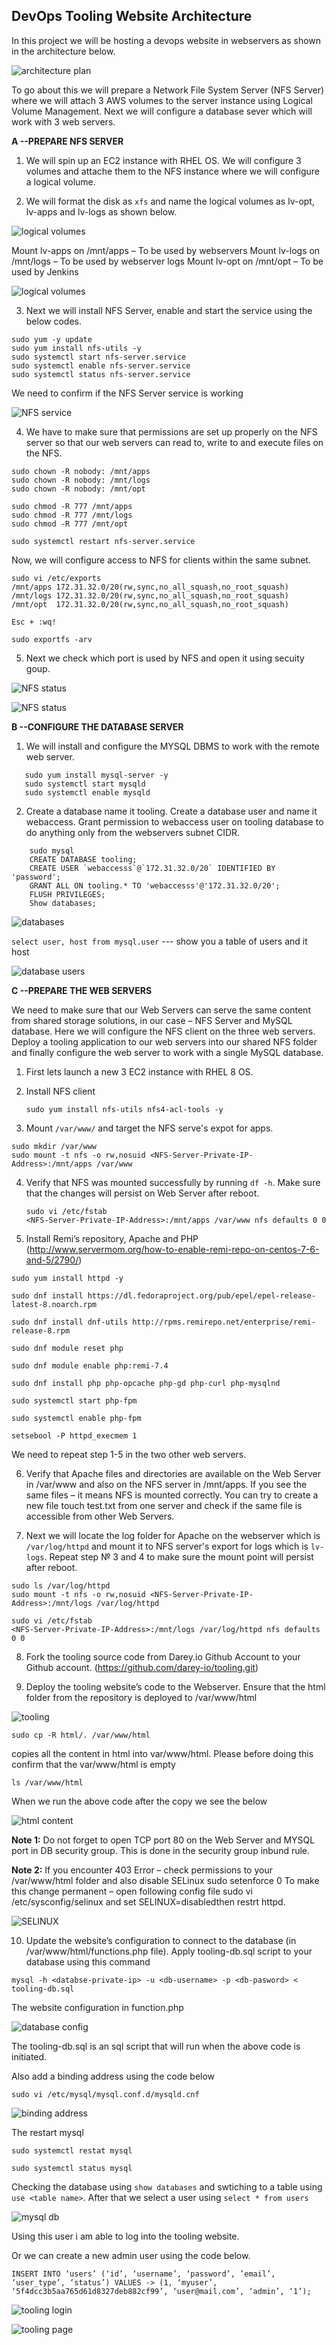 ## **DevOps Tooling Website Architecture**

In this project we will be hosting a devops website in webservers as shown in the architecture below.

![architecture plan](./images/architecture%20plan.PNG)

To go about this we will prepare a Network File System Server (NFS Server) where we will attach 3 AWS volumes to the server instance using Logical Volume Management. Next we will configure a database sever which will work with 3 web servers.

 **A --PREPARE NFS SERVER**

 1. We will spin up an EC2 instance with RHEL OS. We will configure 3 volumes and attache them to the NFS instance where we will configure a logical volume.

2. We will format the disk as `xfs` and name the logical volumes as lv-opt, lv-apps and lv-logs as shown below.

![logical volumes](./images/logical%20volume.PNG)

Mount lv-apps on /mnt/apps – To be used by webservers
Mount lv-logs on /mnt/logs – To be used by webserver logs
Mount lv-opt on /mnt/opt – To be used by Jenkins

![logical volumes](./images/logical%20volumes.PNG)

3. Next we will install NFS Server, enable and start the service using the below codes.

``````
sudo yum -y update
sudo yum install nfs-utils -y
sudo systemctl start nfs-server.service
sudo systemctl enable nfs-server.service
sudo systemctl status nfs-server.service
``````

We need to confirm if the NFS Server service is working

![NFS service](./images/NFS%20service.PNG)

4. We have to make sure that permissions are set up properly on the NFS server so that our web servers can read to, write to and execute files on the NFS.

``````
sudo chown -R nobody: /mnt/apps
sudo chown -R nobody: /mnt/logs
sudo chown -R nobody: /mnt/opt

sudo chmod -R 777 /mnt/apps
sudo chmod -R 777 /mnt/logs
sudo chmod -R 777 /mnt/opt

sudo systemctl restart nfs-server.service
``````
Now, we will configure access to NFS for clients within the same subnet.

``````
sudo vi /etc/exports
/mnt/apps 172.31.32.0/20(rw,sync,no_all_squash,no_root_squash)
/mnt/logs 172.31.32.0/20(rw,sync,no_all_squash,no_root_squash)
/mnt/opt  172.31.32.0/20(rw,sync,no_all_squash,no_root_squash)

Esc + :wq!

sudo exportfs -arv
``````
5. Next we check which port is used by NFS and open it using secuity goup. 

![NFS status](./images/NFS%20status.PNG)

![NFS status](./images/NFS%20security%20group.PNG)

 **B --CONFIGURE THE DATABASE SERVER**

 1. We will install and configure the MYSQL DBMS to work with the remote web server.

 ``````
    sudo yum install mysql-server -y
	sudo systemctl start mysqld
	sudo systemctl enable mysqld
 ``````
2. Create a database name it tooling. Create a database user and name it webaccess. Grant permission to webaccess user on tooling database to do anything only from the webservers subnet CIDR.

``````
    sudo mysql
	CREATE DATABASE tooling;
	CREATE USER `webaccesss`@`172.31.32.0/20` IDENTIFIED BY 'password';
	GRANT ALL ON tooling.* TO 'webaccesss'@'172.31.32.0/20';
	FLUSH PRIVILEGES;
	Show databases;
``````

![databases](./images/databases.PNG)

`select user, host from mysql.user` --- show you a table of users and it host

![database users](./images/DB%20user.PNG)

**C --PREPARE THE WEB SERVERS**

We need to make sure that our Web Servers can serve the same content from shared storage solutions, in our case – NFS Server and MySQL database. Here we will configure the NFS client on the three web servers. Deploy a tooling application to our web servers into our shared NFS folder and finally configure the web server to work with a single MySQL database.

1. First lets launch a new 3 EC2 instance with RHEL 8 OS.
2. Install NFS client

    `sudo yum install nfs-utils nfs4-acl-tools -y`

3. Mount `/var/www/` and target the NFS serve's expot for apps.

``````
sudo mkdir /var/www
sudo mount -t nfs -o rw,nosuid <NFS-Server-Private-IP-Address>:/mnt/apps /var/www
``````

4. Verify that NFS was mounted successfully by running `df -h`. Make sure that the changes will persist on Web Server after reboot.

    `sudo vi /etc/fstab`    
    `<NFS-Server-Private-IP-Address>:/mnt/apps /var/www nfs defaults 0 0`

5. Install Remi’s repository, Apache and PHP (http://www.servermom.org/how-to-enable-remi-repo-on-centos-7-6-and-5/2790/)

``````
sudo yum install httpd -y

sudo dnf install https://dl.fedoraproject.org/pub/epel/epel-release-latest-8.noarch.rpm

sudo dnf install dnf-utils http://rpms.remirepo.net/enterprise/remi-release-8.rpm

sudo dnf module reset php

sudo dnf module enable php:remi-7.4

sudo dnf install php php-opcache php-gd php-curl php-mysqlnd

sudo systemctl start php-fpm

sudo systemctl enable php-fpm

setsebool -P httpd_execmem 1
``````

We need to repeat step 1-5 in the two other web servers.

6. Verify that Apache files and directories are available on the Web Server in /var/www and also on the NFS server in /mnt/apps. If you see the same files – it means NFS is mounted correctly. You can try to create a new file touch test.txt from one server and check if the same file is accessible from other Web Servers.

7. Next we will locate the log folder for Apache on the webserver which is `/var/log/httpd` and mount it to NFS server's export for logs which is `lv-logs`. Repeat step № 3 and 4 to make sure the mount point will persist after reboot.

``````
sudo ls /var/log/httpd
sudo mount -t nfs -o rw,nosuid <NFS-Server-Private-IP-Address>:/mnt/logs /var/log/httpd
``````
`sudo vi /etc/fstab`    
    `<NFS-Server-Private-IP-Address>:/mnt/logs /var/log/httpd nfs defaults 0 0`

8. Fork the tooling source code from Darey.io Github Account to your Github account. (https://github.com/darey-io/tooling.git)

9. Deploy the tooling website’s code to the Webserver. Ensure that the html folder from the repository is deployed to /var/www/html

![tooling](./images/tooling.PNG)

`sudo cp -R html/. /var/www/html`

copies all the content in html into var/www/html. Please before doing this confirm that the var/www/html is empty

`ls /var/www/html`

When we run the above code after the copy we see the below

![html content](./images/html%20content.PNG)

**Note 1:**  Do not forget to open TCP port 80 on the Web Server and MYSQL port in DB security group. This is done in the security group inbund rule.

**Note 2:** If you encounter 403 Error – check permissions to your /var/www/html folder and also disable SELinux sudo setenforce 0
To make this change permanent – open following config file sudo vi /etc/sysconfig/selinux and set SELINUX=disabledthen restrt httpd.

![SELINUX](./images/SELINUX.PNG)

10. Update the website’s configuration to connect to the database (in /var/www/html/functions.php file). Apply tooling-db.sql script to your database using this command

`mysql -h <databse-private-ip> -u <db-username> -p <db-pasword> < tooling-db.sql`

The website configuration in function.php

![database config](./images/database%20config.PNG)

The tooling-db.sql is an sql script that will run when the above code is initiated.

Also add a binding address using the code below

`sudo vi /etc/mysql/mysql.conf.d/mysqld.cnf`

![binding address](./images/binding%20address.PNG)

The restart mysql

`sudo systemctl restat mysql`

`sudo systemctl status mysql`

Checking the database using `show databases` and swtiching to a table using `use <table name>`. After that we select a user using `select * from users`

![mysql db](./images/mysql%20db.PNG)

Using this user i am able to log into the tooling website.

Or we can create a new admin user using the code below.

`INSERT INTO ‘users’ (‘id’, ‘username’, ‘password’, ’email’, ‘user_type’, ‘status’) VALUES
-> (1, ‘myuser’, ‘5f4dcc3b5aa765d61d8327deb882cf99’, ‘user@mail.com’, ‘admin’, ‘1’);`

![tooling login](./images/tooling%20website%201.PNG)

![tooling page](./images/tooling%20website%20page.PNG)




